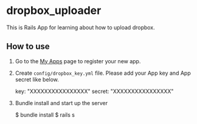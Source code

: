 dropbox_uploader
================

This is Rails App for learning about how to upload dropbox.

How to use
----------------
1. Go to the [My Apps](https://www.dropbox.com/developers/apps) page to register your new app. 

2. Create ``config/dropbox_key.yml`` file. Please add your App key and App secret like below.

      key: "XXXXXXXXXXXXXXXX"
      secret: "XXXXXXXXXXXXXXXX"

3. Bundle install and start up the server

      $ bundle install
      $ rails s